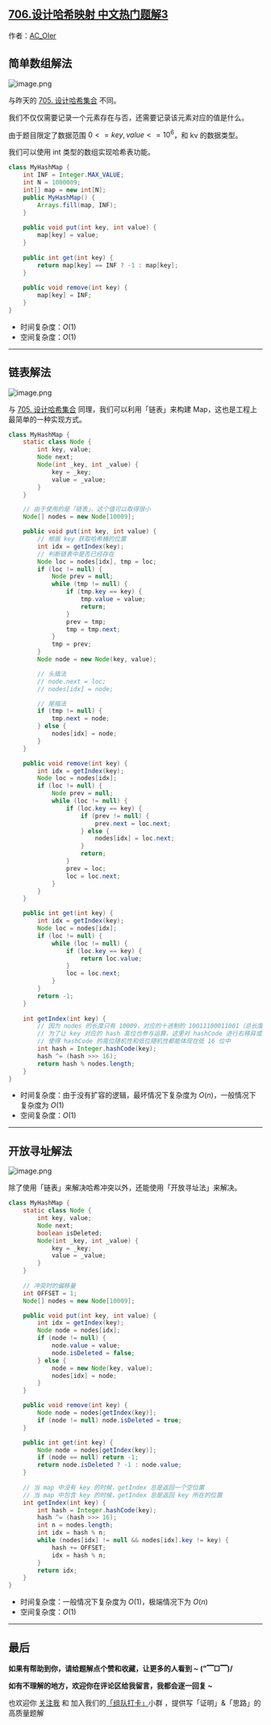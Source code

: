## [706.设计哈希映射 中文热门题解3](https://leetcode.cn/problems/design-hashmap/solutions/100000/yi-ti-shuang-jie-jian-dan-shu-zu-lian-bi-yhiw)

作者：[AC_OIer](https://leetcode.cn/u/AC_OIer)
## 简单数组解法 

![image.png](https://pic.leetcode-cn.com/1615683468-lKXNlf-image.png)

与昨天的 [705. 设计哈希集合](https://leetcode-cn.com/problems/design-hashset/solution/yi-ti-san-jie-jian-dan-shu-zu-lian-biao-nj3dg/) 不同。

我们不仅仅需要记录一个元素存在与否，还需要记录该元素对应的值是什么。

由于题目限定了数据范围 $0 <= key, value <= 10^6$，和 kv 的数据类型。

我们可以使用 int 类型的数组实现哈希表功能。

```java
class MyHashMap {
    int INF = Integer.MAX_VALUE;
    int N = 1000009;
    int[] map = new int[N];
    public MyHashMap() {
        Arrays.fill(map, INF);
    }
    
    public void put(int key, int value) {
        map[key] = value;
    }
    
    public int get(int key) {
        return map[key] == INF ? -1 : map[key];
    }
    
    public void remove(int key) {
        map[key] = INF;
    }
}
```
* 时间复杂度：$O(1)$
* 空间复杂度：$O(1)$

***

## 链表解法

![image.png](https://pic.leetcode-cn.com/1615683357-GxTnGl-image.png)

与 [705. 设计哈希集合](https://leetcode-cn.com/problems/design-hashset/solution/yi-ti-san-jie-jian-dan-shu-zu-lian-biao-nj3dg/) 同理，我们可以利用「链表」来构建 Map，这也是工程上最简单的一种实现方式。

```java
class MyHashMap {
    static class Node {
        int key, value;
        Node next;
        Node(int _key, int _value) {
            key = _key;
            value = _value;
        }
    }

    // 由于使用的是「链表」，这个值可以取得很小
    Node[] nodes = new Node[10009];

    public void put(int key, int value) {
        // 根据 key 获取哈希桶的位置
        int idx = getIndex(key);
        // 判断链表中是否已经存在
        Node loc = nodes[idx], tmp = loc;
        if (loc != null) {
            Node prev = null;
            while (tmp != null) {
                if (tmp.key == key) { 
                    tmp.value = value;
                    return;
                }
                prev = tmp;
                tmp = tmp.next;
            }
            tmp = prev;
        }
        Node node = new Node(key, value);

        // 头插法
        // node.next = loc;
        // nodes[idx] = node;

        // 尾插法 
        if (tmp != null) {
            tmp.next = node;
        } else {
            nodes[idx] = node;
        }
    }

    public void remove(int key) {
        int idx = getIndex(key);
        Node loc = nodes[idx];
        if (loc != null) {
            Node prev = null;
            while (loc != null) {
                if (loc.key == key) {
                    if (prev != null) {
                        prev.next = loc.next;
                    } else {
                        nodes[idx] = loc.next;
                    }
                    return;
                }
                prev = loc;
                loc = loc.next;
            }
        }
    }

    public int get(int key) {
        int idx = getIndex(key);
        Node loc = nodes[idx];
        if (loc != null) {
            while (loc != null) {
                if (loc.key == key) {
                    return loc.value;
                }
                loc = loc.next;
            }
        }
        return -1;
    }
    
    int getIndex(int key) {
        // 因为 nodes 的长度只有 10009，对应的十进制的 10011100011001（总长度为 32 位，其余高位都是 0）
        // 为了让 key 对应的 hash 高位也参与运算，这里对 hashCode 进行右移异或
        // 使得 hashCode 的高位随机性和低位随机性都能体现在低 16 位中
        int hash = Integer.hashCode(key);
        hash ^= (hash >>> 16);
        return hash % nodes.length;
    }
}
```
* 时间复杂度：由于没有扩容的逻辑，最坏情况下复杂度为 $O(n)$，一般情况下复杂度为 $O(1)$
* 空间复杂度：$O(1)$

***

## 开放寻址解法

![image.png](https://pic.leetcode-cn.com/1615685267-sWEesi-image.png)

除了使用「链表」来解决哈希冲突以外，还能使用「开放寻址法」来解决。

```java
class MyHashMap {
    static class Node {
        int key, value;
        Node next;
        boolean isDeleted;
        Node(int _key, int _value) {
            key = _key;
            value = _value;
        }
    }
    
    // 冲突时的偏移量
    int OFFSET = 1;
    Node[] nodes = new Node[10009];

    public void put(int key, int value) {
        int idx = getIndex(key);
        Node node = nodes[idx];
        if (node != null) {
            node.value = value;
            node.isDeleted = false;
        } else {
            node = new Node(key, value);
            nodes[idx] = node;
        }
    }

    public void remove(int key) {
        Node node = nodes[getIndex(key)];
        if (node != null) node.isDeleted = true;
    }

    public int get(int key) {
        Node node = nodes[getIndex(key)];
        if (node == null) return -1;
        return node.isDeleted ? -1 : node.value;
    }
    
    // 当 map 中没有 key 的时候，getIndex 总是返回一个空位置
    // 当 map 中包含 key 的时候，getIndex 总是返回 key 所在的位置
    int getIndex(int key) {
        int hash = Integer.hashCode(key);
        hash ^= (hash >>> 16);
        int n = nodes.length;
        int idx = hash % n;
        while (nodes[idx] != null && nodes[idx].key != key) {
            hash += OFFSET;
            idx = hash % n;
        }
        return idx;
    }
}
```
* 时间复杂度：一般情况下复杂度为 $O(1)$，极端情况下为 $O(n)$
* 空间复杂度：$O(1)$

***

## 最后

**如果有帮助到你，请给题解点个赞和收藏，让更多的人看到 ~ ("▔□▔)/**

**如有不理解的地方，欢迎你在评论区给我留言，我都会逐一回复 ~**

也欢迎你 [关注我](https://oscimg.oschina.net/oscnet/up-19688dc1af05cf8bdea43b2a863038ab9e5.png) 和 加入我们的[「组队打卡」](https://leetcode-cn.com/u/ac_oier/)小群 ，提供写「证明」&「思路」的高质量题解 